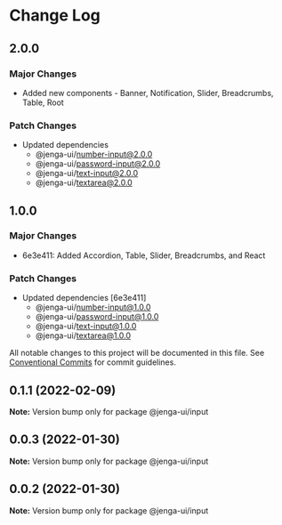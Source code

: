 # Change Log

## 2.0.0

### Major Changes

- Added new components - Banner, Notification, Slider, Breadcrumbs, Table, Root

### Patch Changes

- Updated dependencies
  - @jenga-ui/number-input@2.0.0
  - @jenga-ui/password-input@2.0.0
  - @jenga-ui/text-input@2.0.0
  - @jenga-ui/textarea@2.0.0

## 1.0.0

### Major Changes

- 6e3e411: Added Accordion, Table, Slider, Breadcrumbs, and React

### Patch Changes

- Updated dependencies [6e3e411]
  - @jenga-ui/number-input@1.0.0
  - @jenga-ui/password-input@1.0.0
  - @jenga-ui/text-input@1.0.0
  - @jenga-ui/textarea@1.0.0

All notable changes to this project will be documented in this file.
See [Conventional Commits](https://conventionalcommits.org) for commit guidelines.

## 0.1.1 (2022-02-09)

**Note:** Version bump only for package @jenga-ui/input

## 0.0.3 (2022-01-30)

**Note:** Version bump only for package @jenga-ui/input

## 0.0.2 (2022-01-30)

**Note:** Version bump only for package @jenga-ui/input
